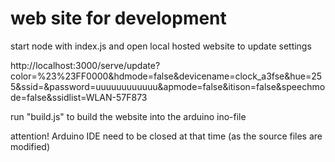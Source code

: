 # web site for development

start node with index.js and open local hosted website to update settings

http://localhost:3000/serve/update?color=%23%23FF0000&hdmode=false&devicename=clock_a3fse&hue=255&ssid=&password=uuuuuuuuuuuu&apmode=false&itison=false&speechmode=false&ssidlist=WLAN-57F873

run "build.js" to build the website into the arduino ino-file

attention! Arduino IDE need to be closed at that time (as the source files are modified)
